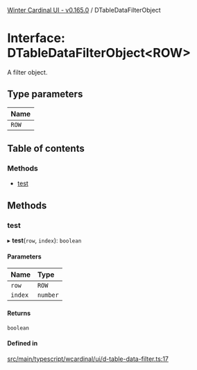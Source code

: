 [Winter Cardinal UI - v0.165.0](../index.md) / DTableDataFilterObject

# Interface: DTableDataFilterObject<ROW\>

A filter object.

## Type parameters

| Name |
| :------ |
| `ROW` |

## Table of contents

### Methods

- [test](DTableDataFilterObject.md#test)

## Methods

### test

▸ **test**(`row`, `index`): `boolean`

#### Parameters

| Name | Type |
| :------ | :------ |
| `row` | `ROW` |
| `index` | `number` |

#### Returns

`boolean`

#### Defined in

[src/main/typescript/wcardinal/ui/d-table-data-filter.ts:17](https://github.com/winter-cardinal/winter-cardinal-ui/blob/v0.165.0/src/main/typescript/wcardinal/ui/d-table-data-filter.ts#L17)
